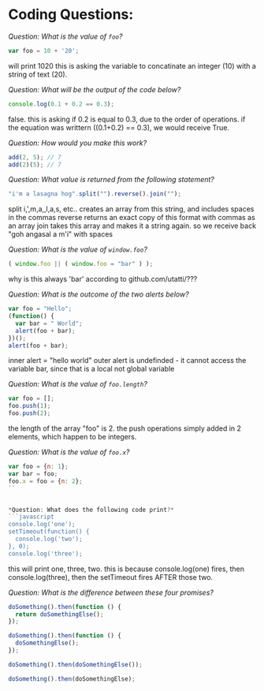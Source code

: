 # Coding Questions:

*Question: What is the value of `foo`?*
```javascript
var foo = 10 + '20';
```
will print 1020
this is asking the variable to concatinate an integer (10) with a string of text (20).


*Question: What will be the output of the code below?*
```javascript
console.log(0.1 + 0.2 == 0.3);
```
false. 
this is asking if 0.2 is equal to 0.3, due to the order of operations.
if the equation was writtern ((0.1+0.2) == 0.3), we would receive True. 

*Question: How would you make this work?*
```javascript
add(2, 5); // 7
add(2)(5); // 7
```


*Question: What value is returned from the following statement?*
```javascript
"i'm a lasagna hog".split("").reverse().join("");
```
split i,',m,a,,l,a,s, etc.. creates an array from this string, and includes spaces in the commas
reverse returns an exact copy of this format with commas as an array
join takes this array and makes it a string again.
so we receive back "goh angasal a m'i" with spaces

*Question: What is the value of `window.foo`?*
```javascript
( window.foo || ( window.foo = "bar" ) );
```
why is this always 'bar' according to github.com/utatti/???

*Question: What is the outcome of the two alerts below?*
```javascript
var foo = "Hello";
(function() {
  var bar = " World";
  alert(foo + bar);
})();
alert(foo + bar);
```
inner alert = "hello world"
outer alert is undefinded - it cannot access the variable bar, since that is a local not global variable

*Question: What is the value of `foo.length`?*
```javascript
var foo = [];
foo.push(1);
foo.push(2);
```
the length of the array "foo" is 2. the push operations simply added in 2 elements, which happen to be integers.

*Question: What is the value of `foo.x`?*
```javascript
var foo = {n: 1};
var bar = foo;
foo.x = foo = {n: 2};
``


*Question: What does the following code print?*
```javascript
console.log('one');
setTimeout(function() {
  console.log('two');
}, 0);
console.log('three');
```
this will print one, three, two.
this is because console.log(one) fires, then console.log(three), then the setTimeout fires AFTER those two. 



*Question: What is the difference between these four promises?*
```javascript
doSomething().then(function () {
  return doSomethingElse();
});

doSomething().then(function () {
  doSomethingElse();
});

doSomething().then(doSomethingElse());

doSomething().then(doSomethingElse);
```
